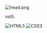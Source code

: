 ![head.png](https://media.giphy.com/media/fnHxKEjgaW6Xe/giphy.gif)
<head>
  
  <link href="style.css" rel="StyleSheet">
  
</head>

<body>
            <div class="div">
                    <div class="main">
                        <p>init5.</p>
                    </div>
            </div>
  
![HTML5](https://img.shields.io/badge/-HTML5-%23E44D27?style=flat-square&logo=html5&logoColor=ffffff)
![CSS3](https://img.shields.io/badge/-CSS3-%231572B6?style=flat-square&logo=css3)
</body>
